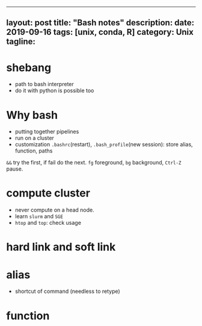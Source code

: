 ---
layout: post
title:  "Bash notes"
description:
date:   2019-09-16
tags: [unix, conda, R]
category: Unix
tagline: 
--

# shebang
- path to bash interpreter
- do it with python is possible too

# Why bash
- putting together pipelines
- run on a cluster
- customization `.bashrc`(restart), `.bash_profile`(new session): store alias, function, paths

`&&` try the first, if fail do the next.
`fg` foreground, `bg` background, `Ctrl-Z` pause.

# compute cluster
- never compute on a head node.
- learn `slurm` and `SGE`
- `htop` and `top`: check usage


# hard link and soft link

# alias
- shortcut of command (needless to retype)

# function